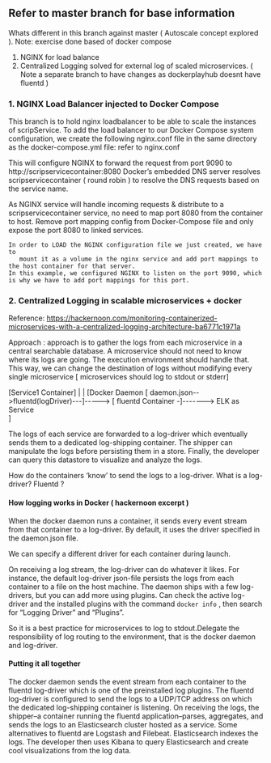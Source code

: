 ## Refer to master branch for base information
Whats different in this branch against master ( Autoscale concept explored ).
Note: exercise done based of docker compose

  1. NGINX for load balance
  2. Centralized Logging solved for external log of scaled microservices.
     ( Note a separate branch to have changes as dockerplayhub doesnt have fluentd )
  
  
  
### 1. NGINX Load Balancer injected to Docker Compose

This branch is to hold nginx loadbalancer to be able to scale the instances of scripService.
To add the load balancer to our Docker Compose system configuration, we create the following nginx.conf
file in the same directory as the docker-compose.yml file:
   refer to nginx.conf
   
   This will configure NGINX to forward the request from port 9090 to http://scripservicecontainer:8080 
   Docker’s embedded DNS server resolves scripservicecontainer ( round robin )
   to resolve the DNS requests based on the service name.
   
 As NGINX service will handle incoming requests & distribute to a scripservicecontainer service, no need to map port 8080
  from the container to host. Remove port mapping config from Docker-Compose file and 
  only expose the port 8080 to linked services.
  
    In order to LOAD the NGINX configuration file we just created, we have to 
       mount it as a volume in the nginx service and add port mappings to the host container for that server. 
    In this example, we configured NGINX to listen on the port 9090, which is why we have to add port mappings for this port.
    
    
### 2. Centralized Logging in scalable microservices + docker

Reference: https://hackernoon.com/monitoring-containerized-microservices-with-a-centralized-logging-architecture-ba6771c1971a

Approach : approach is to gather the logs from each microservice in a central searchable database.
 A microservice should not need to know where its logs are going. The execution environment should handle that. 
 This way, we can change the destination of logs without modifying every single microservice
 [ microservices should log to stdout or stderr]
 
 
  [Service1 Container]
     |
     |
  [Docker Daemon 
      [ daemon.json-->fluentd(logDriver)---]----->  [ fluentd Container -]-------> ELK as Service   
    ]     

    
The logs of each service are forwarded to a log-driver which eventually sends them to a dedicated log-shipping container.
 The shipper can manipulate the logs before persisting them in a store. Finally, the developer can query this datastore to 
 visualize and analyze the logs.

How do the containers ‘know’ to send the logs to a log-driver. What is a log-driver?
  Fluentd ?

####   How logging works in Docker ( hackernoon excerpt )
When the docker daemon runs a container, it sends every event stream from that container to a log-driver. 
By default, it uses the driver specified in the daemon.json file. 

We can specify a different driver for each container during launch.

On receiving a log stream, the log-driver can do whatever it likes. For instance, the default log-driver json-file
persists the logs from each container to a file on the host machine.
The daemon ships with a few log-drivers, but you can add more using plugins.
 Can check the active log-driver and the installed plugins with the command 
 ```docker info``` 
 , then search for “Logging Driver” and “Plugins”.

So it is a best practice for microservices to log to stdout.Delegate the responsibility of log routing to the environment, that is the docker daemon and log-driver. 
  
#### Putting it all together
The docker daemon sends the event stream from each container to the fluentd log-driver which is one of the preinstalled log plugins.
The fluentd log-driver is configured to send the logs to a UDP/TCP address on which the dedicated log-shipping container is listening.
On receiving the logs, the shipper–a container running the fluentd application–parses, aggregates, and sends the logs to an Elasticsearch cluster hosted as a service. Some alternatives to fluentd are Logstash and Filebeat.
Elasticsearch indexes the logs.
The developer then uses Kibana to query Elasticsearch and create cool visualizations from the log data. 
    
    